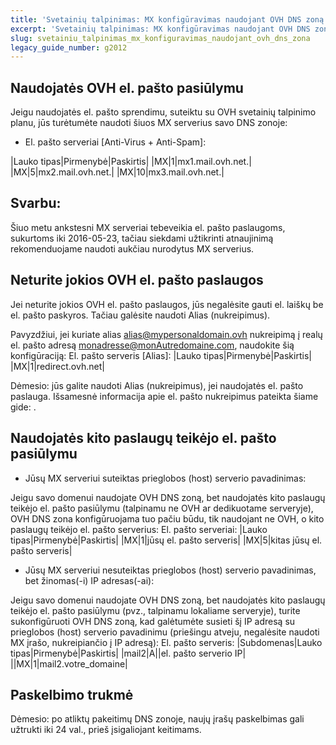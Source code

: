 ```yaml
---
title: 'Svetainių talpinimas: MX konfigūravimas naudojant OVH DNS zoną'
excerpt: 'Svetainių talpinimas: MX konfigūravimas naudojant OVH DNS zoną'
slug: svetainiu_talpinimas_mx_konfiguravimas_naudojant_ovh_dns_zona
legacy_guide_number: g2012
---
```



## Naudojatės OVH el. pašto pasiūlymu
Jeigu naudojatės el. pašto sprendimu, suteiktu su OVH svetainių talpinimo planu, jūs turėtumėte naudoti šiuos MX serverius savo DNS zonoje:

- El. pašto serveriai [Anti-Virus + Anti-Spam]:


|Lauko tipas|Pirmenybė|Paskirtis|
|MX|1|mx1.mail.ovh.net.|
|MX|5|mx2.mail.ovh.net.|
|MX|10|mx3.mail.ovh.net.|



## Svarbu:
Šiuo metu ankstesni MX serveriai tebeveikia el. pašto paslaugoms, sukurtoms iki 2016-05-23, tačiau siekdami užtikrinti atnaujinimą rekomenduojame naudoti aukčiau nurodytus MX serverius.


## Neturite jokios OVH el. pašto paslaugos
Jei neturite jokios OVH el. pašto paslaugos, jūs negalėsite gauti el. laiškų be el. pašto paskyros.
Tačiau galėsite naudoti Alias (nukreipimus).

Pavyzdžiui, jei kuriate alias alias@mypersonaldomain.ovh nukreipimą į realų el. pašto adresą monadresse@monAutredomaine.com, naudokite šią konfigūraciją:
El. pašto serveris [Alias]:
|Lauko tipas|Pirmenybė|Paskirtis|
|MX|1|redirect.ovh.net|


Dėmesio: jūs galite naudoti Alias (nukreipimus), jei naudojatės el. pašto paslauga. Išsamesnė informacija apie el. pašto nukreipimus pateikta šiame gide: []({legacy}2001).


## Naudojatės kito paslaugų teikėjo el. pašto pasiūlymu

- Jūsų MX serveriui suteiktas prieglobos (host) serverio pavadinimas:


Jeigu savo domenui naudojate OVH DNS zoną, bet naudojatės kito paslaugų teikėjo el. pašto pasiūlymu (talpinamu ne OVH ar dedikuotame serveryje), OVH DNS zona konfigūruojama tuo pačiu būdu, tik naudojant ne OVH, o kito paslaugų teikėjo el. pašto serverius:
El. pašto serveriai:
|Lauko tipas|Pirmenybė|Paskirtis|
|MX|1|jūsų el. pašto serveris|
|MX|5|kitas jūsų el. pašto serveris|



- Jūsų MX serveriui nesuteiktas prieglobos (host) serverio pavadinimas, bet žinomas(-i) IP adresas(-ai):


Jeigu savo domenui naudojate OVH DNS zoną, bet naudojatės kito paslaugų teikėjo el. pašto pasiūlymu (pvz., talpinamu lokaliame serveryje), turite sukonfigūruoti OVH DNS zoną, kad galėtumėte susieti šį IP adresą su prieglobos (host) serverio pavadinimu (priešingu atveju, negalėsite naudoti MX įrašo, nukreipiančio į IP adresą):
El. pašto serveris:
|Subdomenas|Lauko tipas|Pirmenybė|Paskirtis|
|mail2|A||el. pašto serverio IP|
||MX|1|mail2.votre_domaine|




## Paskelbimo trukmė
Dėmesio: po atliktų pakeitimų DNS zonoje, naujų įrašų paskelbimas gali užtrukti iki 24 val., prieš įsigaliojant keitimams.

